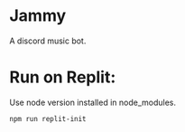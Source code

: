 # Jammy
 A discord music bot.

# Run on Replit:
Use node version installed in node_modules.
```sh
npm run replit-init
```